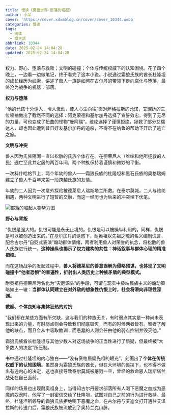 ```yaml
---
title: 慢读《魔兽世界·部落的崛起》
author: 小呆
cover: 'https://cover.xdxmblog.cn/cover/cover_10344.webp'
categories: 慢读
tags:
  - 阅读
  - 慢生活
abbrlink: 10344
date: 2025-02-24 14:04:28
updated: 2025-02-24 14:04:28
---
```


权力、野心、堕落与救赎；文明的碰撞；个体与传统权威下的认知困境。花了四个晚上，一边看一边做笔记，终于看完了这本小说。小说通过霜狼氏族的酋长杜隆坦的成长经历为线索，讲述了兽人一族是如何在古尔丹的带领下走向腐化与堕落，最终沦为战争的机器：部落。

**权力与堕落**

“他的允诺十分诱人，令人激动，使人心生向往”面对萨格拉斯的允诺，艾瑞达的三位领袖做出了截然不同的选择：阿克蒙德和基尔加丹选择了宣誓效忠，得到了无尽的力量，可也变成了扭曲的怪物“曼阿瑞”。维纶选择了谨慎拒绝，拯救了部分艾瑞达人，却也因此遭到昔日好友基尔加丹的追杀，不得不在纳鲁的帮助下开启了逃亡之旅。

**文明与冲突**

兽人因为氏族隔阂一直以松散的氏族个体存在。在德莱尼人（维纶和他所拯救的人民）逃亡至此并定居的两百年间，两个种族保持着谨慎和微妙的平衡。

一次科什哈格节上，两个年幼的兽人——霜狼氏族的杜隆坦和黑石氏族的奥格瑞姆建立了兽人千百年来第一段跨越氏族的友情。

年幼的二人因为一次意外探险被德莱尼人瑞斯塔兰所救。在泰尔莫城，二人与维纶相遇，两种文明进行了短暂的交融，而这一经历也为后来的冲突埋下伏笔。

![部落的崛起人物势力图](http://img.xdxmblog.cn/images/%E9%83%A8%E8%90%BD%E7%9A%84%E5%B4%9B%E8%B5%B7%E4%BA%BA%E7%89%A9%E5%8A%BF%E5%8A%9B%E5%9B%BEby%20%E7%86%8A%E7%8C%AB%E6%85%A2%E8%AF%BB.png)

**野心与背叛**

“仇恨是强大的。仇恨可能是永无止境的。仇恨是可以被操纵利用的。同样，仇恨是可以被创造出来的。”在基尔加丹的诱惑下，耐奥祖以先祖之魂的名义编制谎言，配合古尔丹“自贬式表演”煽动群体情绪，两者利用兽人对荣誉的执念，将松散的兽人氏族进行统一。**这种操纵也揭示了权力建构的共性：神话叙事与群体心理的精准把控。**

而在这场战争的发起过程中，**兽人将德莱尼的善意误解为侵略预谋，也体现了文明碰撞中“他者恐惧”的普遍性，折射出人类历史上种族矛盾的典型模式。**

耐奥祖将德莱尼污名化为“灾厄源头”的手段，可谓与现实中极端民族主义的煽动策略如出一辙：**当群体认同建立在对外敌的想象性仇恨上时，社会将滑向非理性深渊。**

**救赎、个体良知与集体狂热的对抗**

“我们都在某些方面有所欠缺，这与我们的种族无关，有时弱点其实是一种尚未表现出来的力量，有时弱点则会导致我们彻底毁灭，而有的时候两者皆有。智者了解他的缺点，而且会从中吸取教训；而愚蠢的人则会任由他的弱点控制并毁灭他。”

霜狼氏族酋长杜隆坦与其他少数人对这场战争的正当性进行了质疑，但最终被“大多数人的决定”所压制。

书中通过杜隆坦的内心独白——“没有资格质疑先祖的眼光”，刻画出了**个体在传统权威下的认知困境**。虽然身为霜狼氏族的酋长，但在大环境的裹挟下，也不得不做出有违内心的决定，这也直接导致泰尔莫城被屠戮一空，曾经的救命恩人瑞斯塔兰战死在自己面前。

同样的场景也出现耐奥祖身上，当得知古尔丹要求部落所有人喝下恶魔之血成为恶魔的奴隶时，他写了一封密信交给了杜隆坦，试图对自己之前的行为进行救赎。最终，杜隆坦所领导的霜狼氏族拒绝喝下恶魔之血，在古尔丹与麦迪文打开通往艾泽拉斯的传送门后，霜狼氏族被流放到了奥特兰克山脉。
